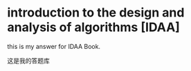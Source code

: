 # introduction to the design and analysis of algorithms [IDAA]

this is my answer for IDAA Book.


这是我的答题库